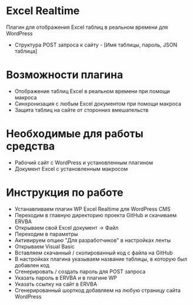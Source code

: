 # Excel Realtime
Плагин для отображения Excel таблиц в реальном времени для WordPress
* Структура POST запроса к сайту - [Имя таблицы, пароль, JSON таблица]
# Возможности плагина
* Отображение таблиц Excel в реальном времени при помощи макроса
* Синхронизация с любым Excel документом при помощи макроса
* Защита таблиц на сайте от сторонних вмешательств
# Необходимые для работы средства
* Рабочий сайт с WordPress и установленным плагином
* Документ Excel с установленным макросом
# Инструкция по работе
* Устанавливаем плагин WP Excel Realtime для WordPress CMS
* Переходим в главную директорию проекта GitHub и скачиваем ERVBA
* Открываем свой Excel документ -> Файл
* Переходим в параметры
* Активируем опцию "Для разработчиков" в настройках ленты
* Открываем Visual Basic
* Вставляем скачанный / скопированный код с файла на GitHub
* В настройках плагина указываем название таблицы, в которую был добавлен код
* Сгенерировать / создать пароль для POST запроса
* Указать пароль в ERVBA и в плагине WP
* Указать ссылку на сайт в ERVBA
* Сгенерированный шорткод добавляем на любую страницу сайта WordPress

